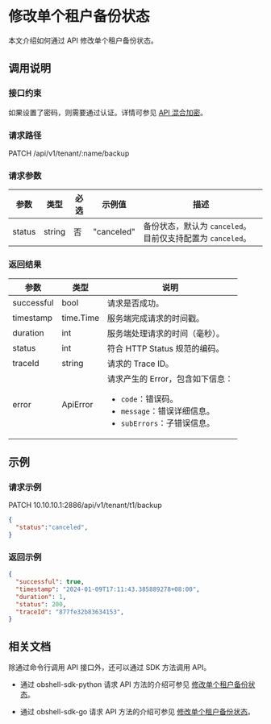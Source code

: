 # 修改单个租户备份状态

本文介绍如何通过 API 修改单个租户备份状态。

## 调用说明

### 接口约束

如果设置了密码，则需要通过认证。详情可参见 [API 混合加密](../20.api-hybrid-encryption.md)。

### 请求路径

PATCH /api/v1/tenant/:name/backup

### 请求参数

| 参数 | 类型 | 必选 | 示例值 | 描述 |
|------|-------|------|------|------|
| status | string | 否 | "canceled" | 备份状态，默认为 `canceled`。目前仅支持配置为 `canceled`。 |

### 返回结果

| 参数 | 类型 | 说明 |
|-----|------|-------|
| successful | bool | 请求是否成功。 |
| timestamp | time.Time | 服务端完成请求的时间戳。 |
| duration | int | 服务端处理请求的时间（毫秒）。 |
| status | int | 符合 HTTP Status 规范的编码。 |
| traceId | string | 请求的 Trace ID。 |
| error | ApiError | 请求产生的 Error，包含如下信息：<ul><li><code>code</code>：错误码。</li><li><code>message</code>：错误详细信息。</li><li><code>subErrors</code>：子错误信息。</li></ul> |

## 示例

### 请求示例

PATCH 10.10.10.1:2886/api/v1/tenant/t1/backup

```json
{
  "status":"canceled",
}
```

### 返回示例

```json
{
  "successful": true,
  "timestamp": "2024-01-09T17:11:43.385889278+08:00",
  "duration": 1,
  "status": 200,
  "traceId": "877fe32b83634153",
}
```

## 相关文档

除通过命令行调用 API 接口外，还可以通过 SDK 方法调用 API。

* 通过 obshell-sdk-python 请求 API 方法的介绍可参见 [修改单个租户备份状态](../../500.obshell-sdk-reference/100.python/600.backup-management/900.modify-individual-tenants-backup-status-of-python.md)。

* 通过 obshell-sdk-go 请求 API 方法的介绍可参见 [修改单个租户备份状态](../../500.obshell-sdk-reference/200.go/600.backup-management/900.modify-individual-tenants-backup-status-of-go.md)。
